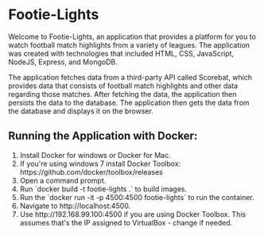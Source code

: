<h1> Footie-Lights </h1>
<p> Welcome to Footie-Lights, an application that provides a platform for you to watch football match highlights from a variety of leagues.
The application was created with technologies that included HTML, CSS, JavaScript, NodeJS, Express, and MongoDB.</p>
<p> The application fetches data from a third-party API called Scorebat, which provides data that consists of football match highlights and other data regarding those matches.
After fetching the data, the application then persists the data to the database. The application then gets the data from the database and displays it
on the browser. </p>

<h2>Running the Application with Docker: </h2>

<ol>
	<li>Install Docker for windows or Docker for Mac.</li>
	<li>If you're using windows 7 install Docker Toolbox: https://github.com/docker/toolbox/releases</li>
	<li>Open a command prompt. </li>
	<li>Run `docker build -t footie-lights .` to build images.</li>
	<li>Run the `docker run -it -p 4500:4500 footie-lights` to run the container. </li>
	<li>Navigate to http://localhost:4500.</li>
	<li>Use http://192.168.99.100:4500 if you are using Docker Toolbox. This assumes that's the IP assigned to VirtualBox - change if needed.</li>
</ol>